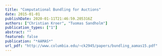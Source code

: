 ```yaml
---
title: "Computational Bundling for Auctions"
date: 2015-01-01
publishDate: 2020-01-11T21:46:59.205316Z
authors: ["Christian Kroer", "Tuomas Sandholm"]
publication_types: ["1"]
abstract: ""
featured: false
publication: "*AAMAS*"
url_pdf: "http://www.columbia.edu/~ck2945/papers/bundling_aamas15.pdf"
---
```


